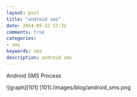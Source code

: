 ```yaml
---
layout: post
title: "android sms"
date: 2014-05-22 17:32
comments: true
categories:
- sms
keywords: sms
description: android sms
---
```


Android  SMS Process 
<!-- more -->

![graph][101]
[101]:/images/blog/android_sms.png
